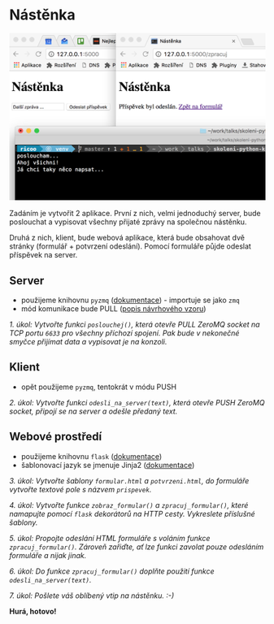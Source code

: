 # Nástěnka

![Náhled hotové aplikace](img/nastenka.png)

Zadáním je vytvořit 2 aplikace. První z nich, velmi jednoduchý server, bude poslouchat a vypisovat všechny přijaté zprávy na společnou nástěnku.

Druhá z nich, klient, bude webová aplikace, která bude obsahovat dvě stránky (formulář + potvrzení odeslání). Pomocí formuláře půjde odeslat příspěvek na server.

## Server

- použijeme knihovnu `pyzmq` ([dokumentace](https://pyzmq.readthedocs.io)) - importuje se jako `zmq`
- mód komunikace bude PULL ([popis návrhového vzoru](learning-0mq-with-pyzmq.readthedocs.io/en/latest/pyzmq/patterns/pushpull.html))

*1. úkol: Vytvořte funkci `poslouchej()`, která otevře PULL ZeroMQ socket na TCP portu `6633` pro všechny příchozí spojení. Pak bude v nekonečné smyčce přijímat data a vypisovat je na konzoli.*


## Klient

- opět použijeme `pyzmq`, tentokrát v módu PUSH

*2. úkol: Vytvořte funkci `odesli_na_server(text)`, která otevře PUSH ZeroMQ socket, připojí se na server a odešle předaný text.*

## Webové prostředí

- použijeme knihovnu `flask` ([dokumentace](http://flask.pocoo.org))
- šablonovací jazyk se jmenuje Jinja2 ([dokumentace](http://jinja.pocoo.org/docs/latest))

*3. úkol: Vytvořte šablony `formular.html` a `potvrzeni.html`, do formuláře vytvořte textové pole s názvem `prispevek`.*

*4. úkol: Vytvořte funkce `zobraz_formular()` a `zpracuj_formular()`, které namapujte pomocí `flask` dekorátorů na HTTP cesty. Vykreslete příslušné šablony.*

*5. úkol: Propojte odeslání HTML formuláře s voláním funkce `zpracuj_formular()`. Zároveň zařiďte, ať lze funkci zavolat pouze odesláním formuláře a nijak jinak.*

*6. úkol: Do funkce `zpracuj_formular()` doplňte použití funkce `odesli_na_server(text)`.*

*7. úkol: Pošlete váš oblíbený vtip na nástěnku. :-)*


**Hurá, hotovo!**
